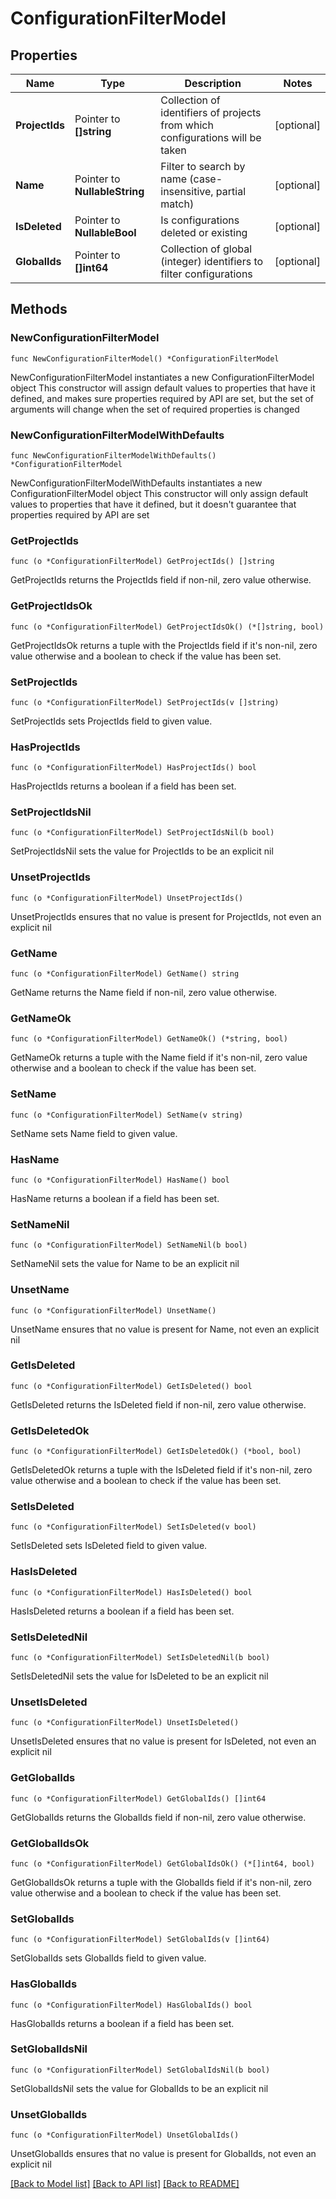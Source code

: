 # ConfigurationFilterModel

## Properties

Name | Type | Description | Notes
------------ | ------------- | ------------- | -------------
**ProjectIds** | Pointer to **[]string** | Collection of identifiers of projects from which configurations will be taken | [optional] 
**Name** | Pointer to **NullableString** | Filter to search by name (case-insensitive, partial match) | [optional] 
**IsDeleted** | Pointer to **NullableBool** | Is configurations deleted or existing | [optional] 
**GlobalIds** | Pointer to **[]int64** | Collection of global (integer) identifiers to filter configurations | [optional] 

## Methods

### NewConfigurationFilterModel

`func NewConfigurationFilterModel() *ConfigurationFilterModel`

NewConfigurationFilterModel instantiates a new ConfigurationFilterModel object
This constructor will assign default values to properties that have it defined,
and makes sure properties required by API are set, but the set of arguments
will change when the set of required properties is changed

### NewConfigurationFilterModelWithDefaults

`func NewConfigurationFilterModelWithDefaults() *ConfigurationFilterModel`

NewConfigurationFilterModelWithDefaults instantiates a new ConfigurationFilterModel object
This constructor will only assign default values to properties that have it defined,
but it doesn't guarantee that properties required by API are set

### GetProjectIds

`func (o *ConfigurationFilterModel) GetProjectIds() []string`

GetProjectIds returns the ProjectIds field if non-nil, zero value otherwise.

### GetProjectIdsOk

`func (o *ConfigurationFilterModel) GetProjectIdsOk() (*[]string, bool)`

GetProjectIdsOk returns a tuple with the ProjectIds field if it's non-nil, zero value otherwise
and a boolean to check if the value has been set.

### SetProjectIds

`func (o *ConfigurationFilterModel) SetProjectIds(v []string)`

SetProjectIds sets ProjectIds field to given value.

### HasProjectIds

`func (o *ConfigurationFilterModel) HasProjectIds() bool`

HasProjectIds returns a boolean if a field has been set.

### SetProjectIdsNil

`func (o *ConfigurationFilterModel) SetProjectIdsNil(b bool)`

 SetProjectIdsNil sets the value for ProjectIds to be an explicit nil

### UnsetProjectIds
`func (o *ConfigurationFilterModel) UnsetProjectIds()`

UnsetProjectIds ensures that no value is present for ProjectIds, not even an explicit nil
### GetName

`func (o *ConfigurationFilterModel) GetName() string`

GetName returns the Name field if non-nil, zero value otherwise.

### GetNameOk

`func (o *ConfigurationFilterModel) GetNameOk() (*string, bool)`

GetNameOk returns a tuple with the Name field if it's non-nil, zero value otherwise
and a boolean to check if the value has been set.

### SetName

`func (o *ConfigurationFilterModel) SetName(v string)`

SetName sets Name field to given value.

### HasName

`func (o *ConfigurationFilterModel) HasName() bool`

HasName returns a boolean if a field has been set.

### SetNameNil

`func (o *ConfigurationFilterModel) SetNameNil(b bool)`

 SetNameNil sets the value for Name to be an explicit nil

### UnsetName
`func (o *ConfigurationFilterModel) UnsetName()`

UnsetName ensures that no value is present for Name, not even an explicit nil
### GetIsDeleted

`func (o *ConfigurationFilterModel) GetIsDeleted() bool`

GetIsDeleted returns the IsDeleted field if non-nil, zero value otherwise.

### GetIsDeletedOk

`func (o *ConfigurationFilterModel) GetIsDeletedOk() (*bool, bool)`

GetIsDeletedOk returns a tuple with the IsDeleted field if it's non-nil, zero value otherwise
and a boolean to check if the value has been set.

### SetIsDeleted

`func (o *ConfigurationFilterModel) SetIsDeleted(v bool)`

SetIsDeleted sets IsDeleted field to given value.

### HasIsDeleted

`func (o *ConfigurationFilterModel) HasIsDeleted() bool`

HasIsDeleted returns a boolean if a field has been set.

### SetIsDeletedNil

`func (o *ConfigurationFilterModel) SetIsDeletedNil(b bool)`

 SetIsDeletedNil sets the value for IsDeleted to be an explicit nil

### UnsetIsDeleted
`func (o *ConfigurationFilterModel) UnsetIsDeleted()`

UnsetIsDeleted ensures that no value is present for IsDeleted, not even an explicit nil
### GetGlobalIds

`func (o *ConfigurationFilterModel) GetGlobalIds() []int64`

GetGlobalIds returns the GlobalIds field if non-nil, zero value otherwise.

### GetGlobalIdsOk

`func (o *ConfigurationFilterModel) GetGlobalIdsOk() (*[]int64, bool)`

GetGlobalIdsOk returns a tuple with the GlobalIds field if it's non-nil, zero value otherwise
and a boolean to check if the value has been set.

### SetGlobalIds

`func (o *ConfigurationFilterModel) SetGlobalIds(v []int64)`

SetGlobalIds sets GlobalIds field to given value.

### HasGlobalIds

`func (o *ConfigurationFilterModel) HasGlobalIds() bool`

HasGlobalIds returns a boolean if a field has been set.

### SetGlobalIdsNil

`func (o *ConfigurationFilterModel) SetGlobalIdsNil(b bool)`

 SetGlobalIdsNil sets the value for GlobalIds to be an explicit nil

### UnsetGlobalIds
`func (o *ConfigurationFilterModel) UnsetGlobalIds()`

UnsetGlobalIds ensures that no value is present for GlobalIds, not even an explicit nil

[[Back to Model list]](../README.md#documentation-for-models) [[Back to API list]](../README.md#documentation-for-api-endpoints) [[Back to README]](../README.md)


